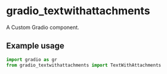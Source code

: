 
# gradio_textwithattachments
A Custom Gradio component.

## Example usage

```python
import gradio as gr
from gradio_textwithattachments import TextWithAttachments
```
